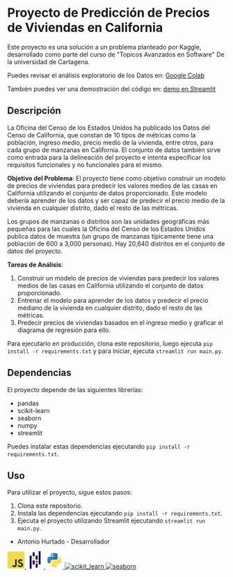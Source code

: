 # Proyecto de Predicción de Precios de Viviendas en California

Este proyecto es una solución a un problema planteado por Kaggle, desarrollado como parte del curso  de "Topicos Avanzados en Software" De la universidad de Cartagena.

Puedes revisar el análisis exploratorio de los Datos en: [Google Colab](https://colab.research.google.com/drive/154LH2L0mE58gyZHrKbv-rr0B4JkgaN4B?usp=sharing)

También puedes ver una demostración del código en: [demo en Streamlit](https://antojose93-house-price-california-main-xygz1i.streamlit.app/)

## Descripción

La Oficina del Censo de los Estados Unidos ha publicado los Datos del Censo de California, que constan de 10 tipos de métricas como la población, ingreso medio, precio medio de la vivienda, entre otros, para cada grupo de manzanas en California. El conjunto de datos también sirve como entrada para la delineación del proyecto e intenta especificar los requisitos funcionales y no funcionales para el mismo.

**Objetivo del Problema**: El proyecto tiene como objetivo construir un modelo de precios de viviendas para predecir los valores medios de las casas en California utilizando el conjunto de datos proporcionado. Este modelo debería aprender de los datos y ser capaz de predecir el precio medio de la vivienda en cualquier distrito, dado el resto de las métricas.

Los grupos de manzanas o distritos son las unidades geográficas más pequeñas para las cuales la Oficina del Censo de los Estados Unidos publica datos de muestra (un grupo de manzanas típicamente tiene una población de 600 a 3,000 personas). Hay 20,640 distritos en el conjunto de datos del proyecto.



**Tareas de Análisis**:
1. Construir un modelo de precios de viviendas para predecir los valores medios de las casas en California utilizando el conjunto de datos proporcionado.
2. Entrenar el modelo para aprender de los datos y predecir el precio mediano de la vivienda en cualquier distrito, dado el resto de las métricas.
3. Predecir precios de viviendas basados en el ingreso medio y graficar el diagrama de regresión para ello.

Para ejecutarlo en producción, clona este repositorio, luego ejecuta `pip install -r requirements.txt` y para iniciar, ejecuta `streamlit run main.py`.

## Dependencias

El proyecto depende de las siguientes librerías:
- pandas
- scikit-learn
- seaborn
- numpy
- streamlit

Puedes instalar estas dependencias ejecutando `pip install -r requirements.txt`.

## Uso

Para utilizar el proyecto, sigue estos pasos:
1. Clona este repositorio.
2. Instala las dependencias ejecutando `pip install -r requirements.txt`.
3. Ejecuta el proyecto utilizando Streamlit ejecutando `streamlit run main.py`.



- Antonio Hurtado - Desarrollador


<p align="left"> <a href="https://developer.mozilla.org/en-US/docs/Web/JavaScript" target="_blank" rel="noreferrer"> <img src="https://raw.githubusercontent.com/devicons/devicon/master/icons/javascript/javascript-original.svg" alt="javascript" width="40" height="40"/> </a> <a href="https://pandas.pydata.org/" target="_blank" rel="noreferrer"> <img src="https://raw.githubusercontent.com/devicons/devicon/2ae2a900d2f041da66e950e4d48052658d850630/icons/pandas/pandas-original.svg" alt="pandas" width="40" height="40"/> </a> <a href="https://www.python.org" target="_blank" rel="noreferrer"> <img src="https://raw.githubusercontent.com/devicons/devicon/master/icons/python/python-original.svg" alt="python" width="40" height="40"/> </a> <a href="https://scikit-learn.org/" target="_blank" rel="noreferrer"> <img src="https://upload.wikimedia.org/wikipedia/commons/0/05/Scikit_learn_logo_small.svg" alt="scikit_learn" width="40" height="40"/> </a> <a href="https://seaborn.pydata.org/" target="_blank" rel="noreferrer"> <img src="https://seaborn.pydata.org/_images/logo-mark-lightbg.svg" alt="seaborn" width="40" height="40"/> </a> </p>